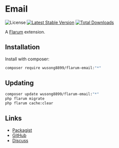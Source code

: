 # Email

![License](https://img.shields.io/badge/license-MIT-blue.svg) [![Latest Stable Version](https://img.shields.io/packagist/v/wusong8899/flarum-email.svg)](https://packagist.org/packages/wusong8899/flarum-email) [![Total Downloads](https://img.shields.io/packagist/dt/wusong8899/flarum-email.svg)](https://packagist.org/packages/wusong8899/flarum-email)

A [Flarum](https://flarum.org) extension. 

## Installation

Install with composer:

```sh
composer require wusong8899/flarum-email:"*"
```

## Updating

```sh
composer update wusong8899/flarum-email:"*"
php flarum migrate
php flarum cache:clear
```

## Links

- [Packagist](https://packagist.org/packages/wusong8899/flarum-email)
- [GitHub](https://github.com/wusong8899/flarum-email)
- [Discuss](https://discuss.flarum.org/d/PUT_DISCUSS_SLUG_HERE)
